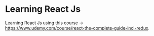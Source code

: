 # Learning React Js

Learning React Js using this course -> https://www.udemy.com/course/react-the-complete-guide-incl-redux.

